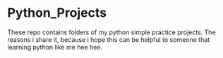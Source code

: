 # Python_Projects
These repo contains folders of my python simple practice projects. The reasons i share it, because i hope this can be helpful to someone that learning python like me hee hee.
